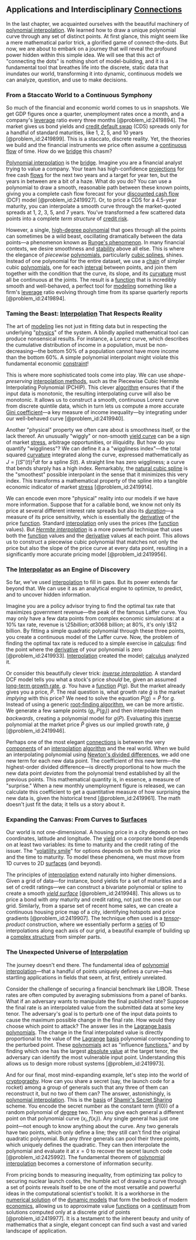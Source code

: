 ## Applications and Interdisciplinary [Connections](@article_id:193345)

In the last chapter, we acquainted ourselves with the beautiful machinery of [polynomial interpolation](@article_id:145268). We learned how to draw a unique polynomial curve through any set of distinct points. At first glance, this might seem like a mere mathematical parlor trick, a glorified game of connect-the-dots. But now, we are about to embark on a journey that will reveal the profound power hidden within this simple idea. We will see that this act of "connecting the dots" is nothing short of model-building, and it is a fundamental tool that breathes life into the discrete, static data that inundates our world, transforming it into dynamic, continuous models we can analyze, question, and use to make decisions.

### From a Staccato World to a Continuous Symphony

So much of the financial and economic world comes to us in snapshots. We get GDP figures once a quarter, unemployment rates once a month, and a company's [leverage](@article_id:172073) ratio every three months [@problem_id:2419894]. The market gives us bond yields and [credit default swap](@article_id:136613) (CDS) spreads only for a handful of standard maturities, like 1, 2, 5, and 10 years [@problem_id:2419899]. This is a staccato, discrete reality. Yet, the theories we build and the financial instruments we price often assume a [continuous flow](@article_id:188165) of time. How do we [bridge](@article_id:264840) this chasm?

[Polynomial interpolation](@article_id:145268) is the [bridge](@article_id:264840). Imagine you are a financial analyst trying to value a company. Your team has high-confidence [projections](@article_id:151669) for free cash [flows](@article_id:161297) for the next two years and a target for year ten, but the years in between are a bit of a haze. What do you do? You can use a polynomial to draw a smooth, reasonable path between these known points, giving you a complete cash flow forecast for your [discounted cash flow](@article_id:142843) (DCF) model [@problem_id:2419927]. Or, to price a CDS for a 4.5-year maturity, you can interpolate a smooth curve through the market-quoted spreads at 1, 2, 3, 5, and 7 years. You’ve transformed a few scattered data points into a complete *term structure* of [credit risk](@article_id:145518).

However, a single, [high-degree polynomial](@article_id:143734) that goes through all the points can sometimes be a wild beast, oscillating dramatically between the data points—a phenomenon known as [Runge's phenomenon](@article_id:142441). In many financial contexts, we desire smoothness and [stability](@article_id:142499) above all else. This is where the elegance of *piecewise* [polynomials](@article_id:274943), particularly [cubic splines](@article_id:139539), shines. Instead of one polynomial for the entire dataset, we use a [chain](@article_id:267135) of simpler cubic [polynomials](@article_id:274943), one for each [interval](@article_id:158498) between points, and join them together with the condition that the curve, its slope, and its [curvature](@article_id:140525) must all be continuous at the joints. The result is a [function](@article_id:141001) that is incredibly smooth and well-behaved, a perfect tool for [modeling](@article_id:268079) something like a firm's [leverage](@article_id:172073) ratio evolving through time from its sparse quarterly reports [@problem_id:2419894].

### Taming the Beast: [Interpolation](@article_id:275553) That Respects Reality

The art of [modeling](@article_id:268079) lies not just in fitting data but in respecting the underlying "[physics](@article_id:144980)" of the system. A blindly applied mathematical tool can produce nonsensical results. For instance, a Lorenz curve, which describes the cumulative distribution of income in a population, must be non-decreasing—the bottom 50% of a population cannot have more income than the bottom 60%. A simple polynomial interpolant might violate this fundamental economic [constraint](@article_id:203363)!

This is where more sophisticated tools come into play. We can use *shape-preserving* [interpolation methods](@article_id:176375), such as the Piecewise Cubic Hermite Interpolating Polynomial (PCHIP). This clever [algorithm](@article_id:267625) ensures that if the input data is monotonic, the resulting interpolating curve will also be monotonic. It allows us to construct a smooth, continuous Lorenz curve from discrete quintile data, which in turn lets us compute a more accurate [Gini coefficient](@article_id:143105)—a key measure of income inequality—by integrating under our well-behaved curve [@problem_id:2419940].

Another "physical" property we often care about is smoothness itself, or the lack thereof. An unusually "wiggly" or non-smooth [yield curve](@article_id:140159) can be a sign of market [stress](@article_id:161554), arbitrage opportunities, or illiquidity. But how do you quantify "wiggliness"? We can define it a a "wiggliness index"—the total squared [curvature](@article_id:140525) integrated along the curve, expressed mathematically as $J = \int (S''(t))^2 dt$ for a spline $S(t)$. A straight line has zero wiggliness; a curve that bends sharply has a high index. Remarkably, the [natural cubic spline](@article_id:136740) is the "smoothest" possible interpolant in the sense that it minimizes this very index. This transforms a mathematical property of the spline into a tangible economic indicator of market [stress](@article_id:161554) [@problem_id:2419914].

We can encode even more "physical" reality into our models if we have more information. Suppose that for a callable bond, we know not only its price at several different interest rate spreads but also its *[duration](@article_id:145940)*—a measure of its price sensitivity, which is essentially the [derivative](@article_id:157426) of the price [function](@article_id:141001). Standard [interpolation](@article_id:275553) only uses the prices (the [function](@article_id:141001) values). But *[Hermite interpolation](@article_id:168427)* is a more powerful technique that uses both the [function](@article_id:141001) values and the [derivative](@article_id:157426) values at each point. This allows us to construct a piecewise cubic polynomial that matches not only the price but also the slope of the price curve at every data point, resulting in a significantly more accurate pricing model [@problem_id:2419956].

### The [Interpolator](@article_id:184096) as an Engine of Discovery

So far, we've used [interpolation](@article_id:275553) to fill in gaps. But its power extends far beyond that. We can use it as an analytical engine to optimize, to predict, and to uncover hidden information.

Imagine you are a policy advisor trying to find the optimal tax rate that maximizes government revenue—the peak of the famous Laffer curve. You may only have a few data points from complex economic simulations: at a 10% tax rate, revenue is \\$25 billion; at 30%, it's \\$68 billion; at 80%, it's only \\$12 billion. By fitting a simple quadratic polynomial through these three points, you create a continuous model of the Laffer curve. Now, the problem of finding the optimal tax rate is reduced to a simple exercise in [calculus](@article_id:145546): find the point where the [derivative](@article_id:157426) of your polynomial is zero [@problem_id:2419933]. [Interpolation](@article_id:275553) created the model; [calculus](@article_id:145546) analyzed it.

Or consider this beautifully clever trick: *[inverse interpolation](@article_id:141979)*. A standard DCF model tells you what a stock's price *should* be, given an assumed [long-term growth rate](@article_id:194259), $g$. You have a [function](@article_id:141001) $P(g)$. But the market already gives you a price, $\widehat{P}$. The real question is, what growth rate $\widehat{g}$ is the market *implying* with this price? We need to solve the equation $P(g) = \widehat{P}$ for $g$. Instead of using a generic [root-finding algorithm](@article_id:176382), we can be more artistic. We generate a few sample points $(g_i, P(g_i))$ and then interpolate them *backwards*, creating a polynomial model for $g(P)$. Evaluating this [inverse](@article_id:260340) polynomial at the market price $\widehat{P}$ gives us our implied growth rate, $\widehat{g}$ [@problem_id:2419946].

Perhaps one of the most elegant [connections](@article_id:193345) is between the very [components](@article_id:152417) of an [interpolation](@article_id:275553) [algorithm](@article_id:267625) and the real world. When we build an interpolating polynomial using [Newton's divided differences](@article_id:169732), we add one new term for each new data point. The coefficient of this new term—the highest-order divided difference—is directly proportional to how much the new data point *deviates* from the polynomial trend established by all the previous points. This mathematical quantity is, in essence, a measure of "surprise." When a new monthly unemployment figure is released, we can calculate this coefficient to get a quantitative measure of how surprising the new data is, given the historical trend [@problem_id:2419961]. The math doesn't just fit the data; it tells us a story about it.

### Expanding the Canvas: From Curves to [Surfaces](@article_id:272717)

Our world is not one-dimensional. A housing price in a city depends on two coordinates, latitude and longitude. The [yield](@article_id:197199) on a corporate bond depends on at least two variables: its time to maturity and the credit rating of the issuer. The "[volatility smile](@article_id:143351)" for options depends on both the strike price and the time to maturity. To model these phenomena, we must move from 1D curves to 2D [surfaces](@article_id:272717) (and beyond).

The principles of [interpolation](@article_id:275553) extend naturally into higher dimensions. Given a grid of data—for instance, bond yields for a set of maturities and a set of credit ratings—we can construct a bivariate polynomial or spline to create a smooth *[yield surface](@article_id:174837)* [@problem_id:2419948]. This allows us to price a bond with *any* maturity and credit rating, not just the ones on our grid. Similarly, from a sparse set of recent home sales, we can create a continuous housing price map of a city, identifying hotspots and price gradients [@problem_id:2419907]. The technique often used is a *[tensor](@article_id:160706)-product* construction, where we essentially perform a [series](@article_id:260342) of 1D interpolations along each axis of our grid, a beautiful example of building up a [complex structure](@article_id:268634) from simpler parts.

### The Unexpected Universe of [Interpolation](@article_id:275553)

The journey doesn't end there. The fundamental idea of [polynomial interpolation](@article_id:145268)—that a handful of points uniquely defines a curve—has startling applications in fields that seem, at first, entirely unrelated.

Consider the challenge of securing a financial benchmark like LIBOR. These rates are often computed by averaging submissions from a panel of banks. What if an adversary wants to manipulate the final published rate? Suppose the final rate is an interpolated value from the submitted data at some key tenor. The adversary's goal is to perturb one of the input data points to cause the maximum possible change in the final rate. How would they choose which point to attack? The answer lies in the [Lagrange basis polynomials](@article_id:167681). The change in the final interpolated value is directly proportional to the value of the [Lagrange](@article_id:193906) [basis](@article_id:155813) polynomial corresponding to the perturbed point. These [polynomials](@article_id:274943) act as "influence [functions](@article_id:153927)," and by finding which one has the largest [absolute value](@article_id:147194) at the target tenor, the adversary can identify the most vulnerable input point. Understanding this allows us to design more robust systems [@problem_id:2419973].

And for our final, most mind-expanding example, let's step into the world of [cryptography](@article_id:138672). How can you share a secret (say, the launch code for a rocket) among a group of generals such that any three of them can reconstruct it, but no two of them can? The answer, astonishingly, is [polynomial interpolation](@article_id:145268). This is the [basis](@article_id:155813) of [Shamir's Secret Sharing](@article_id:144163) scheme. You encode the secret number as the constant term ($f(0)$) of a random polynomial of [degree](@article_id:269934) two. Then you give each general a different point on that polynomial curve $(x_i, f(x_i))$. Any single general has just one point—not enough to know anything about the curve. Any two generals have two points, which only define a line; they still can't find the original quadratic polynomial. But any *three* generals can pool their three points, which uniquely defines the quadratic. They can then interpolate the polynomial and evaluate it at $x=0$ to recover the secret launch code [@problem_id:2425992]. The fundamental theorem of [polynomial interpolation](@article_id:145268) becomes a cornerstone of information security.

From pricing bonds to measuring inequality, from optimizing tax policy to securing nuclear launch codes, the humble act of drawing a curve through a set of points reveals itself to be one of the most versatile and powerful ideas in the computational scientist's toolkit. It is a workhorse in the [numerical solution](@article_id:145343) of the [dynamic models](@article_id:136562) that form the bedrock of modern [economics](@article_id:271560), allowing us to approximate value [functions](@article_id:153927) on a [continuum](@article_id:159573) from solutions computed only at a discrete grid of points [@problem_id:2419977]. It is a testament to the inherent beauty and unity of mathematics that a single, elegant concept can find such a vast and varied landscape of application.